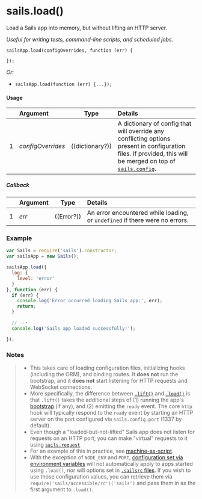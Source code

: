 # sails.load()

Load a Sails app into memory, but without lifting an HTTP server.

_Useful for writing tests, command-line scripts, and scheduled jobs._

```usage
sailsApp.load(configOverrides, function (err) {

});
```

_Or:_
+ `sailsApp.load(function (err) {...});`




#### Usage

|   |     Argument        | Type                                         | Details                            |
|---|:--------------------|----------------------------------------------|:-----------------------------------|
| 1 |    _configOverrides_| ((dictionary?))                              | A dictionary of config that will override any conflicting options present in configuration files.  If provided, this will be merged on top of [`sails.config`](https://sailsjs.com/documentation/reference/configuration).

##### Callback

|   |     Argument        | Type                | Details |
|---|:--------------------|---------------------|:---------------------------------------------------------------------------------|
| 1 |    _err_            | ((Error?))          | An error encountered while loading, or `undefined` if there were no errors.




### Example

```javascript
var Sails = require('sails').constructor;
var sailsApp = new Sails();

sailsApp.load({
  log: {
    level: 'error'
  }
}, function (err) {
  if (err) {
    console.log('Error occurred loading Sails app:', err);
    return;
  }

  // --•
  console.log('Sails app loaded successfully!');

});
```

### Notes
> - This takes care of loading configuration files, initializing hooks (including the ORM), and binding routes.  It **does not** run the bootstrap, and it **does not** start listening for HTTP requests and WebSocket connections.
> - More specifically, the difference between [`.lift()`](https://sailsjs.com/documentation/reference/application/sails-lift) and [`.load()`](https://sailsjs.com/documentation/reference/application/sails-load) is that `.lift()` takes the additional steps of (1) running the app's [bootstrap](https://sailsjs.com/documentation/reference/configuration/sails-config-bootstrap) (if any), and (2) emitting the `ready` event.  The core `http` hook will typically respond to the `ready` event by starting an HTTP server on the port configured via `sails.config.port` (1337 by default).
> - Even though a "loaded-but-not-lifted" Sails app does not listen for requests on an HTTP port, you can make "virtual" requests to it using [`sails.request`](https://sailsjs.com/documentation/reference/application/sails-request)
> - For an example of this in practice, see [machine-as-script](https://github.com/treelinehq/machine-as-script/blob/ec8972137489afd24562bdf0b6a10ada11e540cc/index.js#L778-L791).
> - With the exception of `NODE_ENV` and `PORT`, [configuration set via environment variables](https://sailsjs.com/documentation/concepts/configuration#?setting-sailsconfig-values-directly-using-environment-variables) will not automatically apply to apps started using `.load()`, nor will options set in [`.sailsrc` files](https://sailsjs.com/documentation/concepts/configuration/using-sailsrc-files).  If you wish to use those configuration values, you can retrieve them via `require('sails/accessible/rc')('sails')` and pass them in as the first argument to `.load()`.


<docmeta name="displayName" value="sails.load()">
<docmeta name="pageType" value="method">
